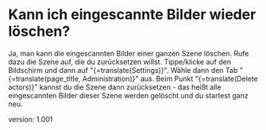# Kann ich eingescannte Bilder wieder löschen?

Ja, man kann die eingescannten Bilder einer ganzen Szene löschen.
Rufe dazu die Szene auf, die du zurücksetzen willst.
Tippe/klicke auf den Bildschirm und dann auf "{=translate(Settings)}".
Wähle dann den Tab "{=translate(page_title, Administration)}" aus.
Beim Punkt "{=translate(Delete actors)}" kannst du die Szene dann zurücksetzen - das heißt alle eingescannten Bilder dieser Szene werden gelöscht und du startest ganz neu.

version: 1.001